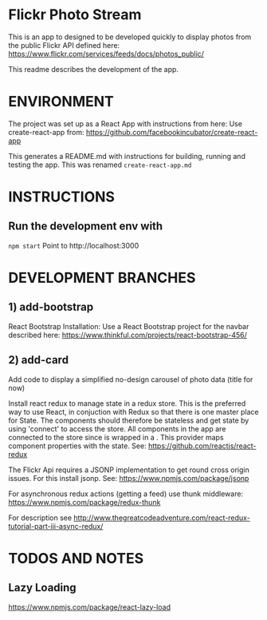 # Flickr Photo Stream

This is an app to designed to be developed quickly to display photos from the public Flickr API defined here: 
https://www.flickr.com/services/feeds/docs/photos_public/

This readme describes the development of the app.

# ENVIRONMENT

The project was set up as a React App with instructions from here:
Use create-react-app from:
https://github.com/facebookincubator/create-react-app

This generates a README.md with instructions for building, running and testing the app. This 
was renamed `create-react-app.md`

# INSTRUCTIONS

## Run the development env with
`npm start`
Point to http://localhost:3000

# DEVELOPMENT BRANCHES

## 1) add-bootstrap
React Bootstrap Installation: 
Use a React Bootstrap project for the navbar described here:
https://www.thinkful.com/projects/react-bootstrap-456/

## 2) add-card
Add code to display a simplified no-design carousel of photo data (title for now)  

Install react redux to manage state in a redux store. This is the preferred way to use React,
in conjuction with Redux so that there is one master place for State. The components should therefore
be stateless and get state by using 'connect' to access the store. 
All components in the app are connected to the store since <App> is wrapped in a <Provider>.
This provider maps component properties with the state.
See:
https://github.com/reactjs/react-redux

The Flickr Api requires a JSONP implementation to get round cross origin issues.
For this install jsonp. 
See:
https://www.npmjs.com/package/jsonp

For asynchronous redux actions (getting a feed) use thunk middleware:
https://www.npmjs.com/package/redux-thunk

For description see 
http://www.thegreatcodeadventure.com/react-redux-tutorial-part-iii-async-redux/




# TODOS AND NOTES 

## Lazy Loading
https://www.npmjs.com/package/react-lazy-load


        


